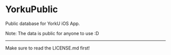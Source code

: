 # YorkuPublic
Public database for YorkU iOS App.

Note: The data is public for anyone to use :D

---

Make sure to read the LICENSE.md first!
